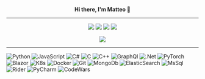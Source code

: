 <p align="center">
  <strong>Hi there, I'm Matteo 👋</strong>
</p>

---

<p align="center">
  <a href="https://linkedin.com/in/matteo-t-10124020"><img src="https://img.shields.io/badge/-Matteo%20Tosato-0077B5?style=flat&logo=Linkedin&logoColor=white"/></a>
  <a href="https://instagram.com/matteott7"><img src="https://img.shields.io/badge/-@matteott7-E4405F?style=flat&logo=Instagram&logoColor=white"/></a>
  <a href="https://www.pinterest.com/matteotosato"><img src="https://img.shields.io/badge/-@matteotosato-BD081C?style=flat&logo=Pinterest&logoColor=white"/></a>
  <a href="https://twitter.com/vishvamitra87"><img src="https://img.shields.io/badge/-@vishvamitra87-0077B5?style=flat&logo=Twitter&logoColor=white"/></a>
  
</p>

<p align="center">
  <a><img src="https://www.codewars.com/users/vishvamitra/badges/small"/></a>
</p>

---

![Python](https://img.shields.io/badge/-Python-05122A?style=flat&logo=python)
![JavaScript](https://img.shields.io/badge/-JavaScript-05122A?style=flat&logo=javascript)
![C#](https://img.shields.io/badge/-C%23-05122A?style=flat&logo=c-sharp)
![C](https://img.shields.io/badge/-C-05122A?style=flat&logo=C&logoColor=A8B9CC)
![C++](https://img.shields.io/badge/-C++-05122A?style=flat&logo=C%2B%2B&logoColor=00599C)
![GraphQl](https://img.shields.io/badge/-GraphQl-05122A?style=flat&logo=graphql)
![.Net](https://img.shields.io/badge/-.NET-05122A?style=flat&logo=.net)
![PyTorch](https://img.shields.io/badge/-PyTorch-05122A?style=flat&logo=pytorch)
![Blazor](https://img.shields.io/badge/-Blazor-05122A?style=flat&logo=blazor)
![K8s](https://img.shields.io/badge/-Kubernetes-05122A?style=flat&logo=kubernetes)
![Docker](https://img.shields.io/badge/-Docker-05122A?style=flat&logo=docker)
![Git](https://img.shields.io/badge/-Git-05122A?style=flat&logo=git)
![MongoDb](https://img.shields.io/badge/-MongoDb-05122A?style=flat&logo=mongodb)
![ElasticSearch](https://img.shields.io/badge/-ElasticSearch-05122A?style=flat&logo=elasticsearch)
![MsSql](https://img.shields.io/badge/-Microsoft%20Sql%20Server-05122A?style=flat&logo=microsoft%20sql%20server)
![Rider](https://img.shields.io/badge/-Rider-05122A?style=flat&logo=rider)
![PyCharm](https://img.shields.io/badge/-PyCharm-05122A?style=flat&logo=pycharm)
![CodeWars](https://img.shields.io/badge/-CodeWars-05122A?style=flat&logo=codewars&logoColor=red)
